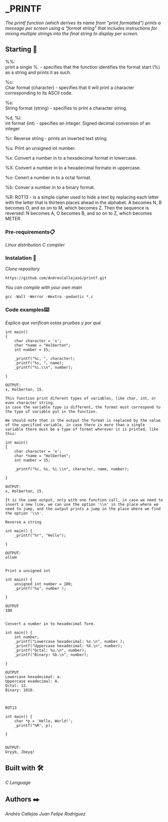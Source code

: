 # _PRINTF

_The printf function (which derives its name from "print formatted") prints a message per screen using a "format string" that includes instructions for mixing multiple strings into the final string to display per screen._

## Starting 🚀

%%:   
print a single %. - specifies that the function identifies the format start (%) as a string and prints it as such.

%c:   
Char format (character) - specifies that it will print a character corresponding to its ASCII code.

%s:   
String format (string) - specifies to print a character string.

%d, %i:   
int format (int) - specifies an integer. Signed decimal conversion of an integer

%r:
Reverse string - prints an inverted text string.

%u: 
Print an unsigned int number.

%x:
Convert a number in to a hexadecimal format in lowercase.

%X:
Convert a number in to a hexadecimal formato in uppercase.

%o:
Conert a number in to a octal format.

%b:
Conver a number in to a binary format.

%R: ROT13 - 
is a simple cipher used to hide a text by replacing each letter with the letter that is thirteen places ahead in the alphabet. A becomes N, B becomes O, and so on to M, which becomes Z. Then the sequence is reversed: N becomes A, O becomes B, and so on to Z, which becomes METER.

### Pre-requirements📋

_Linux distribution_
_C compiler_

### Instalation 🔧

_Clone repository_

```
https://github.com/AndresCallejasG/printf.git
```

_You can compile with your own main_

```
gcc -Wall -Werror -Wextra -pedantic *.c
```



### Code examples⌨️

_Explica que verifican estas pruebas y por qué_

```
int main()
{
    char character = 'x';
    char *name = "Holberton";
    int number = 15;

    _printf("%c, ", character);
    _printf("%s, ", name);
    _printf("%i.\\n", number);

}

OUTPUT: 
x, Holberton, 15.

This function print diferent types of variables, like char, int, or even character string.
in case the variable type is different, the format must correspond to the type of variable put in the function.

We should note that in the output the format is replaced by the value of the specified variable, in case there is more than a single variable there must be a type of format wherever it is printed, like this:

int main()
{
    char character = 'x';
    char *name = "Holberton";
    int number = 15;

    _printf("%c, %s, %i.\\n", character, name, number);

}

OUTPUT:
x, Holberton, 15.

It is the same output, only with one function call, in case we need to insert a new line, we can use the option '\\n' in the place where we need to jump, and the output prints a jump in the place where we find the option '\\n'.

Reverse a string

int main() {
    _printf("%r", "Hello");
    
}

OUTPUT: 
olleH


Print a unsigned int

int main() {
    unsigned int number = 100;
    _printf("%u", number );

}

OUTPUT
100


Convert a number in to hexadecimal form.

int main() {
    int number;
    _printf("Lowercase hexadecimal: %x.\n", number );
    _printf("Uppercase hexadecimal: %X.\n", number);
    _printf("Octal: %u.\n", number);
    _printf("Binary: %b.\n", number);
    
}

OUTPUT
Lowercase hexadecimal: a.
Uppercase exadecimal: A.
Octal: 12.
Binary: 1010.



ROT13 

int main() {
    char *p = 'Hello, World!';
    _printf("%R", p);

}


OUTPUT:
Uryyb, Jbeyq!
```

## Built with 🛠️

_C Lenguage_

## Authors ✒️

_Andrés Callejas_
_Juan Felipe Rodríguez_
